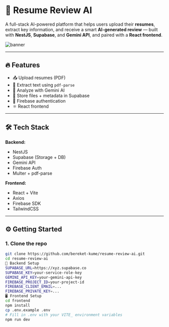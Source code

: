 # 🧠 Resume Review AI

A full-stack AI-powered platform that helps users upload their **resumes**, extract key information, and receive a smart **AI-generated review** — built with **NestJS**, **Supabase**, and **Gemini API**, and paired with a **React frontend**.

![banner](https://user-images.githubusercontent.com/your-banner.png) <!-- optional banner -->

---

## 🔥 Features

- 📤 Upload resumes (PDF)
- 🔎 Extract text using `pdf-parse`
- 🧠 Analyze with Gemini AI
- 💾 Store files + metadata in Supabase
- 🔐 Firebase authentication
- ⚛️ React frontend

---

## 🛠️ Tech Stack

**Backend:**
- NestJS
- Supabase (Storage + DB)
- Gemini API
- Firebase Auth
- Multer + pdf-parse

**Frontend:**
- React + Vite
- Axios
- Firebase SDK
- TailwindCSS

---

## ⚙️ Getting Started

### 1. Clone the repo

```bash
git clone https://github.com/bereket-kume/resume-review-ai.git
cd resume-review-ai
📡 Backend Setup
SUPABASE_URL=https://xyz.supabase.co
SUPABASE_KEY=your-service-role-key
GEMINI_API_KEY=your-gemini-api-key
FIREBASE_PROJECT_ID=your-project-id
FIREBASE_CLIENT_EMAIL=...
FIREBASE_PRIVATE_KEY=...
🖥️ Frontend Setup
cd frontend
npm install
cp .env.example .env
# Fill in .env with your VITE_ environment variables
npm run dev

